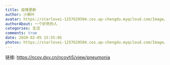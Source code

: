 ```yaml
---
title: 疫情更新
author: 小枫叶
avatar: https://starlovei-1257629504.cos.ap-chengdu.myqcloud.com/Image/78468086_p0.png
authorAbout: 一个好奇的人
categories: 生活
comments: true
date: 2020-02-05 15:55:05
photos: https://starlovei-1257629504.cos.ap-chengdu.myqcloud.com/Image/yi.jpg
---
```

链接: https://ncov.dxy.cn/ncovh5/view/pneumonia